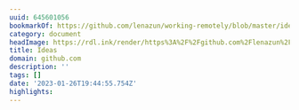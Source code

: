 ```yaml
---
uuid: 645601056
bookmarkOf: https://github.com/lenazun/working-remotely/blob/master/ideas.md
category: document
headImage: https://rdl.ink/render/https%3A%2F%2Fgithub.com%2Flenazun%2Fworking-remotely%2Fblob%2Fmaster%2Fideas.md
title: Ideas
domain: github.com
description: ''
tags: []
date: '2023-01-26T19:44:55.754Z'
highlights:
---
```



